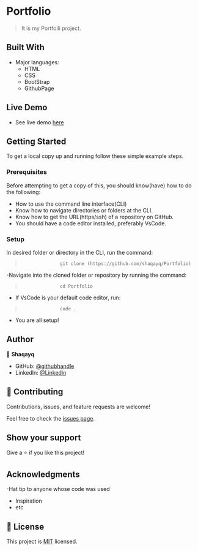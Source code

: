 
#  Portfolio

> It is my Portfoili project.


## Built With

- Major languages: 
    - HTML
    - CSS
    - BootStrap
    - GithubPage


## Live Demo 
- See live demo [here](https://shaqayq.github.io/Portfolio/)

## Getting Started

To get a local copy up and running follow these simple example steps.

### Prerequisites
Before attempting to get a copy of this, you should know(have) how to do the following:
- How to use the command line interface(CLI)
- Know how to navigate directories or folders at the CLI.
- Know how to get the URL(https/ssh) of a repository on GitHub.
- You should have a code editor installed, preferably VsCode.

### Setup
 In desired folder or directory in the CLI, run the command:
>                   git clone (https://github.com/shaqayq/Portfolio)
-Navigate into the cloned folder or repository by running the command:
>                   cd Portfolio
- If VsCode is your default code editor, run:
>                   code .
- You are all setup!



## Author

👤 **Shaqayq**

- GitHub: [@githubhandle](https://github.com/Shaqayq)
- LinkedIn: [@Linkedin](https://www.linkedin.com/in/shaqayq-darwazi/)




## 🤝 Contributing

Contributions, issues, and feature requests are welcome!

Feel free to check the [issues page](../../issues/).

## Show your support

Give a ⭐️ if you like this project!

## Acknowledgments

-Hat tip to anyone whose code was used
- Inspiration
- etc
## 📝 License

This project is [MIT](./MIT.md) licensed.
